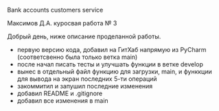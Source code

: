 Bank accounts customers service

Максимов Д.А. куросвая работа № 3

Добрый день, ниже описание проделанной работы.

- первую версию кода, добавил на ГитХаб напрямую из PyCharm (соответсвенно была только ветка main)
- после начал писать тесты и улучшать функции в ветке develop
- вынес в отдельный файл функцию для загрузки, main, и функкции для вывода на экран последних 5-ти операций
- закоммитил и запушил последние изменения
- добавил README и .gitignore
- добавил все изменения в main
